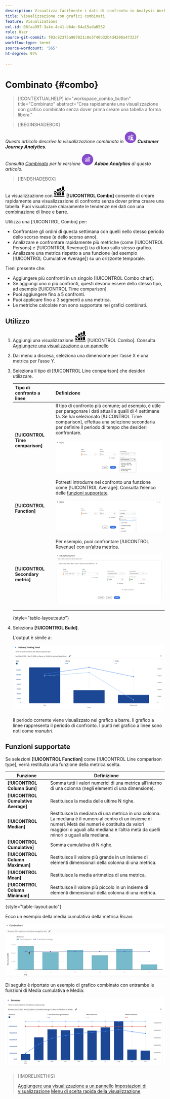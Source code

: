 ```yaml
---
description: Visualizza facilmente i dati di confronto in Analysis Workspace, ad esempio per creare confronti con lo scorso mese, lo scorso anno e così via.
title: Visualizzazione con grafici combinati
feature: Visualizations
exl-id: 06faa997-3a4e-4c41-b64e-64a15ada6552
role: User
source-git-commit: f03c82375a907821c8e3f40b32b4d4200a47323f
workflow-type: tm+mt
source-wordcount: '565'
ht-degree: 97%

---
```


# Combinato {#combo}

<!-- markdownlint-disable MD034 -->

>[!CONTEXTUALHELP]
>id="workspace_combo_button"
>title="Combinato"
>abstract="Crea rapidamente una visualizzazione con grafico combinato senza dover prima creare una tabella a forma libera."

<!-- markdownlint-enable MD034 -->


>[!BEGINSHADEBOX]

_Questo articolo descrive la visualizzazione combinata in_ ![CustomerJourneyAnalytics](/help/assets/icons/CustomerJourneyAnalytics.svg) _**Customer Journey Analytics**._

_Consulta [Combinato](https://experienceleague.adobe.com/it/docs/analytics/analyze/analysis-workspace/visualizations/combo-charts) per la versione_ ![AdobeAnalytics](/help/assets/icons/AdobeAnalytics.svg) _**Adobe Analytics** di questo articolo._

>[!ENDSHADEBOX]


La visualizzazione con ![grafico combinato](/help/assets/icons/ComboChart.svg) **[!UICONTROL Combo]** consente di creare rapidamente una visualizzazione di confronto senza dover prima creare una tabella. Puoi visualizzare chiaramente le tendenze nei dati con una combinazione di linee e barre.

Utilizza una [!UICONTROL Combo] per:

* Confrontare gli ordini di questa settimana con quelli nello stesso periodo dello scorso mese (e dello scorso anno).
* Analizzare e confrontare rapidamente più metriche (come [!UICONTROL Persons] e [!UICONTROL Revenue]) tra di loro sullo stesso grafico.
* Analizzare una metrica rispetto a una funzione (ad esempio [!UICONTROL Cumulative Average]) su un orizzonte temporale.

Tieni presente che:

* Aggiungere più confronti in un singolo [!UICONTROL Combo chart].
* Se aggiungi uno o più confronti, questi devono essere dello stesso tipo, ad esempio [!UICONTROL Time comparison].
* Puoi aggiungere fino a 5 confronti.
* Puoi applicare fino a 3 segmenti a una metrica.
* Le metriche calcolate non sono supportate nei grafici combinati.

## Utilizzo

1. Aggiungi una visualizzazione ![Commento](/help/assets/icons/ComboChart.svg) [!UICONTROL Combo]. Consulta [Aggiungere una visualizzazione a un pannello](freeform-analysis-visualizations.md#add-visualizations-to-a-panel)

1. Dai menu a discesa, seleziona una dimensione per l’asse X e una metrica per l’asse Y.

1. Seleziona il tipo di [!UICONTROL Line comparison] che desideri utilizzare.

   | Tipo di confronto a linee | Definizione |
   | --- | --- |
   | **[!UICONTROL Time comparison]** | Il tipo di confronto più comune; ad esempio, è utile per paragonare i dati attuali a qualli di 4 settimane fa. Se hai selezionato [!UICONTROL Time comparison], effettua una selezione secondaria per definire il periodo di tempo che desideri confrontare.<p>![Confronto a linee con il periodo di tempo selezionato e il campo della selezione secondaria del periodo di tempo.](assets/combo-time-period.png) |
   | **[!UICONTROL Function]** | Potresti introdurre nel confronto una funzione come [!UICONTROL Average]. Consulta l’elenco delle [funzioni supportate](#supported-functions).<p>![Menu a discesa del confronto a linee che mostra le funzioni selezionate e un elenco delle funzioni supportate disponibili.](assets/combo-functions.png) |
   | **[!UICONTROL Secondary metric]** | Per esempio, puoi confrontare [!UICONTROL Revenue] con un’altra metrica.<p>![Un grafico combinato che confronta due metriche.](assets/combo-2metrics-settings.png) |

   {style="table-layout:auto"}

1. Seleziona **[!UICONTROL Build]**.

   L’output è simile a:

   ![Un grafico combinato che mostra il periodo corrente in un grafico a barre e il periodo di confronto nel grafico a linee ](assets/combo-output.png)

   Il periodo corrente viene visualizzato nel grafico a barre. Il grafico a linee rappresenta il periodo di confronto. I punti nel grafico a linee sono noti come *manubri*.

## Funzioni supportate

Se selezioni **[!UICONTROL Function]** come [!UICONTROL Line comparison type], verrà restituita una funzione della metrica scelta.

| Funzione | Definizione |
| --- | --- |
| **[!UICONTROL Column Sum]** | Somma tutti i valori numerici di una metrica all’interno di una colonna (negli elementi di una dimensione). |
| **[!UICONTROL Cumulative Average]** | Restituisce la media delle ultime N righe. |
| **[!UICONTROL Median]** | Restituisce la mediana di una metrica in una colonna. La mediana è il numero al centro di un insieme di numeri. Metà dei numeri è costituita da valori maggiori o uguali alla mediana e l’altra metà da quelli minori o uguali alla mediana. |
| **[!UICONTROL Cumulative]** | Somma cumulativa di N righe. |
| **[!UICONTROL Column Maximum]** | Restituisce il valore più grande in un insieme di elementi dimensionali della colonna di una metrica. |
| **[!UICONTROL Mean]** | Restituisce la media aritmetica di una metrica. |
| **[!UICONTROL Column Minimum]** | Restituisce il valore più piccolo in un insieme di elementi dimensionali della colonna di una metrica. |

{style="table-layout:auto"}

Ecco un esempio della media cumulativa della metrica Ricavi:

![Un grafico combinato che mostra la media cumulativa](assets/combo-cumul-avg.png)

Di seguito è riportato un esempio di grafico combinato con entrambe le funzioni di Media cumulativa e Media:

![Un grafico combinato che mostra le funzioni media cumulativa e media.](assets/combo-three-functions.png)

>[!MORELIKETHIS]
>
>[Aggiungere una visualizzazione a un pannello](/help/analysis-workspace/visualizations/freeform-analysis-visualizations.md#add-visualizations-to-a-panel)
>[Impostazioni di visualizzazione](/help/analysis-workspace/visualizations/freeform-analysis-visualizations.md#settings)
>[Menu di scelta rapida della visualizzazione](/help/analysis-workspace/visualizations/freeform-analysis-visualizations.md#context-menu)
>
